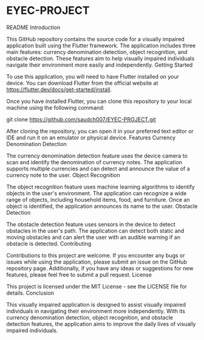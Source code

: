 # EYEC-PROJECT
README
Introduction

This GitHub repository contains the source code for a visually impaired application built using the Flutter framework. The application includes three main features: currency denomination detection, object recognition, and obstacle detection. These features aim to help visually impaired individuals navigate their environment more easily and independently.
Getting Started

To use this application, you will need to have Flutter installed on your device. You can download Flutter from the official website at https://flutter.dev/docs/get-started/install.

Once you have installed Flutter, you can clone this repository to your local machine using the following command:

git clone https://github.com/saudch007/EYEC-PROJECT.git

After cloning the repository, you can open it in your preferred text editor or IDE and run it on an emulator or physical device.
Features
Currency Denomination Detection

The currency denomination detection feature uses the device camera to scan and identify the denomination of currency notes. The application supports multiple currencies and can detect and announce the value of a currency note to the user.
Object Recognition

The object recognition feature uses machine learning algorithms to identify objects in the user's environment. The application can recognize a wide range of objects, including household items, food, and furniture. Once an object is identified, the application announces its name to the user.
Obstacle Detection

The obstacle detection feature uses sensors in the device to detect obstacles in the user's path. The application can detect both static and moving obstacles and can alert the user with an audible warning if an obstacle is detected.
Contributing

Contributions to this project are welcome. If you encounter any bugs or issues while using the application, please submit an issue on the GitHub repository page. Additionally, if you have any ideas or suggestions for new features, please feel free to submit a pull request.
License

This project is licensed under the MIT License - see the LICENSE file for details.
Conclusion

This visually impaired application is designed to assist visually impaired individuals in navigating their environment more independently. With its currency denomination detection, object recognition, and obstacle detection features, the application aims to improve the daily lives of visually impaired individuals.